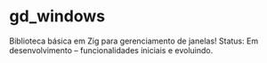 # gd_windows
Biblioteca básica em Zig para gerenciamento de janelas! Status: Em desenvolvimento – funcionalidades iniciais e evoluindo.
